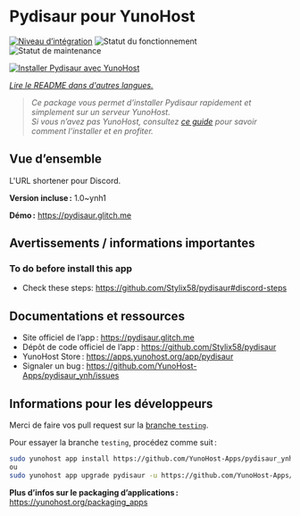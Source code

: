 <!--
Nota bene : ce README est automatiquement généré par <https://github.com/YunoHost/apps/tree/master/tools/readme_generator>
Il NE doit PAS être modifié à la main.
-->

# Pydisaur pour YunoHost

[![Niveau d’intégration](https://dash.yunohost.org/integration/pydisaur.svg)](https://dash.yunohost.org/appci/app/pydisaur) ![Statut du fonctionnement](https://ci-apps.yunohost.org/ci/badges/pydisaur.status.svg) ![Statut de maintenance](https://ci-apps.yunohost.org/ci/badges/pydisaur.maintain.svg)

[![Installer Pydisaur avec YunoHost](https://install-app.yunohost.org/install-with-yunohost.svg)](https://install-app.yunohost.org/?app=pydisaur)

*[Lire le README dans d'autres langues.](./ALL_README.md)*

> *Ce package vous permet d’installer Pydisaur rapidement et simplement sur un serveur YunoHost.*  
> *Si vous n’avez pas YunoHost, consultez [ce guide](https://yunohost.org/install) pour savoir comment l’installer et en profiter.*

## Vue d’ensemble

L'URL shortener pour Discord.

**Version incluse :** 1.0~ynh1

**Démo :** <https://pydisaur.glitch.me>
## Avertissements / informations importantes

### To do before install this app
* Check these steps: https://github.com/Stylix58/pydisaur#discord-steps

## Documentations et ressources

- Site officiel de l’app : <https://pydisaur.glitch.me>
- Dépôt de code officiel de l’app : <https://github.com/Stylix58/pydisaur>
- YunoHost Store : <https://apps.yunohost.org/app/pydisaur>
- Signaler un bug : <https://github.com/YunoHost-Apps/pydisaur_ynh/issues>

## Informations pour les développeurs

Merci de faire vos pull request sur la [branche `testing`](https://github.com/YunoHost-Apps/pydisaur_ynh/tree/testing).

Pour essayer la branche `testing`, procédez comme suit :

```bash
sudo yunohost app install https://github.com/YunoHost-Apps/pydisaur_ynh/tree/testing --debug
ou
sudo yunohost app upgrade pydisaur -u https://github.com/YunoHost-Apps/pydisaur_ynh/tree/testing --debug
```

**Plus d’infos sur le packaging d’applications :** <https://yunohost.org/packaging_apps>
